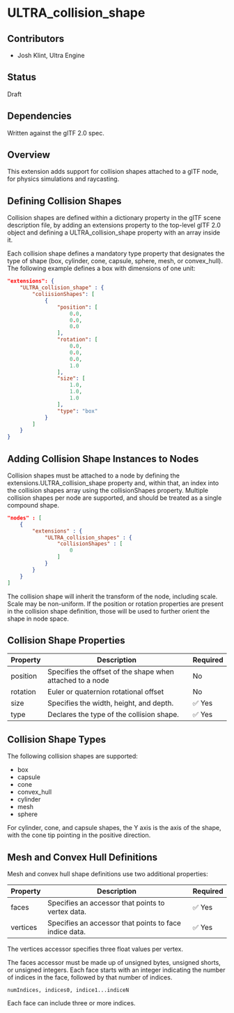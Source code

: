 # ULTRA_collision_shape

## Contributors

- Josh Klint, Ultra Engine

## Status

Draft

## Dependencies

Written against the glTF 2.0 spec.

## Overview

This extension adds support for collision shapes attached to a glTF node, for physics simulations and raycasting.

## Defining Collision Shapes

Collision shapes are defined within a dictionary property in the glTF scene description file, by adding an extensions property to the top-level glTF 2.0 object and defining a ULTRA_collision_shape property with an array inside it.

Each collision shape defines a mandatory type property that designates the type of shape (box, cylinder, cone, capsule, sphere, mesh, or convex_hull). The following example defines a box with dimensions of one unit:

```json
"extensions": {
    "ULTRA_collision_shape" : {
        "coliisionShapes": [
            {
                "position": [
                    0.0,
                    0.0,
                    0.0
                ],
                "rotation": [
                    0.0,
                    0.0,
                    0.0,
                    1.0
                ],
                "size": [
                    1.0,
                    1.0,
                    1.0
                ],
                "type": "box"
            }
        ]
    }
}
```

## Adding Collision Shape Instances to Nodes

Collision shapes must be attached to a node by defining the extensions.ULTRA_collision_shape property and, within that, an index into the collision shapes array using the collisionShapes property. Multiple collision shapes per node are supported, and should be treated as a single compound shape.

```json
"nodes" : [
    {
        "extensions" : {
            "ULTRA_collision_shapes" : {
                "collisionShapes" : [
                    0
                ]
            }
        }
    }            
]
```

The collision shape will inherit the transform of the node, including scale. Scale may be non-uniform. If the position or rotation properties are present in the collision shape definition, those will be used to further orient the shape in node space.

## Collision Shape Properties

| Property | Description | Required |
|---|---|---|
| position | Specifies the offset of the shape when attached to a node | No |
| rotation | Euler or quaternion rotational offset | No |
| size | Specifies the width, height, and depth. | :white_check_mark: Yes |
| type | Declares the type of the collision shape. | :white_check_mark: Yes |

## Collision Shape Types

The following collision shapes are supported:

- box
- capsule
- cone
- convex_hull
- cylinder
- mesh
- sphere

For cylinder, cone, and capsule shapes, the Y axis is the axis of the shape, with the cone tip pointing in the positive direction.

## Mesh and Convex Hull Definitions

Mesh and convex hull shape definitions use two additional properties:

| Property | Description | Required |
|---|---|---|
| faces | Specifies an accessor that points to vertex data. | :white_check_mark: Yes |
| vertices | Specifies an accessor that points to face indice data. | :white_check_mark: Yes |

The vertices accessor specifies three float values per vertex.

The faces accessor must be made up of unsigned bytes, unsigned shorts, or unsigned integers. Each face starts with an integer indicating the number of indices in the face, followed by that number of indices.

```numIndices, indices0, indice1...indiceN```

Each face can include three or more indices.
